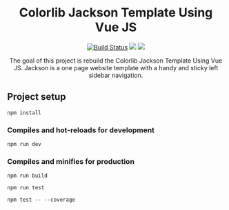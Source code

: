 <h1 align="center">Colorlib Jackson Template Using Vue JS</h1>

<p align="center">
  <a href="https://travis-ci.org/filipenatanael/vuejs-colorlib-jackson-template"><img src="https://travis-ci.org/filipenatanael/vuejs-colorlib-jackson-template.svg?branch=master" alt="Build Status"></a>
  <a href="https://codeclimate.com/github/filipenatanael/vuejs-colorlib-jackson-template/maintainability"><img src="https://api.codeclimate.com/v1/badges/619a179e781aa96489f2/maintainability" /></a>
    <a href="https://app.codacy.com/project/filipenatanael/vuejs-colorlib-jackson-template/dashboard"><img src="https://api.codacy.com/project/badge/Grade/e7388989c0ce4afa80fa0484ec45ff15" /></a>
</p>


<p align="center">
The goal of this project is rebuild the Colorlib Jackson Template Using Vue JS.
Jackson is a one page website template with a handy and sticky left sidebar navigation.
</p>

## Project setup
```
npm install
```

### Compiles and hot-reloads for development
```
npm run dev
```

### Compiles and minifies for production
```
npm run build

npm run test

npm test -- --coverage
```
